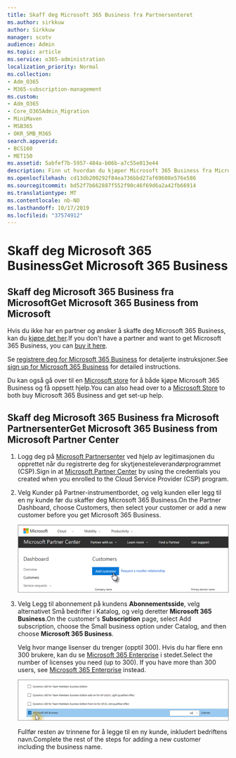 ```yaml
---
title: Skaff deg Microsoft 365 Business fra Partnersenteret
ms.author: sirkkuw
author: Sirkkuw
manager: scotv
audience: Admin
ms.topic: article
ms.service: o365-administration
localization_priority: Normal
ms.collection:
- Adm_O365
- M365-subscription-management
ms.custom:
- Adm_O365
- Core_O365Admin_Migration
- MiniMaven
- MSB365
- OKR_SMB_M365
search.appverid:
- BCS160
- MET150
ms.assetid: 5abfef7b-5957-484a-b06b-a7c55e013e44
description: Finn ut hvordan du kjøper Microsoft 365 Business fra Microsoft Partner Center.
ms.openlocfilehash: cd13db200292f84ea736bbd27af69608e576e586
ms.sourcegitcommit: bd52f7b662887f552f90c46f69d6a2a42fb66914
ms.translationtype: MT
ms.contentlocale: nb-NO
ms.lasthandoff: 10/17/2019
ms.locfileid: "37574912"
---
```

# <a name="get-microsoft-365-business"></a><span data-ttu-id="fbb05-103">Skaff deg Microsoft 365 Business</span><span class="sxs-lookup"><span data-stu-id="fbb05-103">Get Microsoft 365 Business</span></span>

## <a name="get-microsoft-365-business-from-microsoft"></a><span data-ttu-id="fbb05-104">Skaff deg Microsoft 365 Business fra Microsoft</span><span class="sxs-lookup"><span data-stu-id="fbb05-104">Get Microsoft 365 Business from Microsoft</span></span>

<span data-ttu-id="fbb05-105">Hvis du ikke har en partner og ønsker å skaffe deg Microsoft 365 Business, kan du [kjøpe det her](https://www.microsoft.com/en-US/microsoft-365/business).</span><span class="sxs-lookup"><span data-stu-id="fbb05-105">If you don't have a partner and want to get Microsoft 365 Business, you can [buy it here](https://www.microsoft.com/en-US/microsoft-365/business).</span></span>

<span data-ttu-id="fbb05-106">Se [registrere deg for Microsoft 365 Business](sign-up.md) for detaljerte instruksjoner.</span><span class="sxs-lookup"><span data-stu-id="fbb05-106">See [sign up for Microsoft 365 Business](sign-up.md) for detailed instructions.</span></span>

<span data-ttu-id="fbb05-107">Du kan også gå over til en [Microsoft store](https://www.microsoft.com/en-us/store/locations/find-a-store?icid=en-us_UF_FAS) for å både kjøpe Microsoft 365 Business og få oppsett hjelp.</span><span class="sxs-lookup"><span data-stu-id="fbb05-107">You can also head over to a [Microsoft Store](https://www.microsoft.com/en-us/store/locations/find-a-store?icid=en-us_UF_FAS) to both buy Microsoft 365 Business and get set-up help.</span></span>
  
## <a name="get-microsoft-365-business-from-microsoft-partner-center"></a><span data-ttu-id="fbb05-108">Skaff deg Microsoft 365 Business fra Microsoft Partnersenter</span><span class="sxs-lookup"><span data-stu-id="fbb05-108">Get Microsoft 365 Business from Microsoft Partner Center</span></span>

1. <span data-ttu-id="fbb05-109">Logg deg på [Microsoft Partnersenter](https://go.microsoft.com/fwlink/p/?linkid=849910) ved hjelp av legitimasjonen du opprettet når du registrerte deg for skytjenesteleverandørprogrammet (CSP).</span><span class="sxs-lookup"><span data-stu-id="fbb05-109">Sign in at [Microsoft Partner Center](https://go.microsoft.com/fwlink/p/?linkid=849910) by using the credentials you created when you enrolled to the Cloud Service Provider (CSP) program.</span></span> 
    
2. <span data-ttu-id="fbb05-110">Velg Kunder på Partner-instrumentbordet, og velg kunden eller legg til en ny kunde før du skaffer deg Microsoft 365 Business.</span><span class="sxs-lookup"><span data-stu-id="fbb05-110">On the Partner Dashboard, choose Customers, then select your customer or add a new customer before you get Microsoft 365 Business.</span></span>
    
    ![In the Microsoft Partner center, add a new customer.](media/ec807d07-bbd2-411f-8fe1-c644cf9a3882.png)
  
3. <span data-ttu-id="fbb05-112">Velg Legg til abonnement på kundens **Abonnementsside**, velg alternativet Små bedrifter i Katalog, og velg deretter **Microsoft 365 Business**.</span><span class="sxs-lookup"><span data-stu-id="fbb05-112">On the customer's **Subscription** page, select Add subscription, choose the Small business option under Catalog, and then choose **Microsoft 365 Business**.</span></span>
    
    <span data-ttu-id="fbb05-p101">Velg hvor mange lisenser du trenger (opptil 300). Hvis du har flere enn 300 brukere, kan du se [Microsoft 365 Enterprise](https://go.microsoft.com/fwlink/p/?linkid=862316) i stedet.</span><span class="sxs-lookup"><span data-stu-id="fbb05-p101">Select the number of licenses you need (up to 300). If you have more than 300 users, see [Microsoft 365 Enterprise](https://go.microsoft.com/fwlink/p/?linkid=862316) instead.</span></span> 
    
    ![On the New subscription page choose small business.](media/52d99e89-2175-4974-84bb-dd626048541b.png)
  
    <span data-ttu-id="fbb05-116">Fullfør resten av trinnene for å legge til en ny kunde, inkludert bedriftens navn.</span><span class="sxs-lookup"><span data-stu-id="fbb05-116">Complete the rest of the steps for adding a new customer including the business name.</span></span>
    


